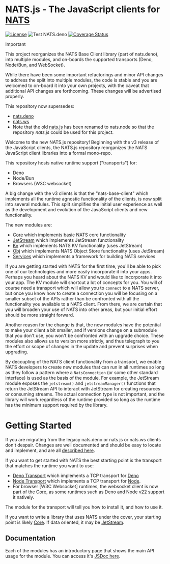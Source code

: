 # NATS.js - The JavaScript clients for [NATS](http://nats.io)

[![License](https://img.shields.io/badge/Licence-Apache%202.0-blue.svg)](./LICENSE)
![Test NATS.deno](https://github.com/nats-io/nats.deno/workflows/NATS.deno/badge.svg)
[![Coverage Status](https://coveralls.io/repos/github/nats-io/nats.deno/badge.svg?branch=main)](https://coveralls.io/github/nats-io/nats.deno?branch=main)

> [!IMPORTANT]
>
> This project reorganizes the NATS Base Client library (part of nats.deno),
> into multiple modules, and on-boards the supported transports (Deno, Node/Bun,
> and WebSocket).
>
> While there have been some important refactorings and minor API changes to
> address the split into multiple modules, the code is stable and you are
> welcomed to on-board it into your own projects, with the caveat that
> additional API changes are forthcoming. These changes will be advertised
> properly.
>
> This repository now supersedes:
>
> - [nats.deno](https://github.com/nats-io/nats.deno)
> - [nats.ws](https://github.com/nats-io/nats.ws)
> - Note that the old [nats.js](https://github.com/nats-io/nats.node) has been
>   renamed to nats.node so that the repository _nats.js_ could be used for this
>   project.

Welcome to the new NATS.js repository! Beginning with the v3 release of the
JavaScript clients, the NATS.js repository reorganizes the NATS JavaScript
client libraries into a formal mono-repo.

This repository hosts native runtime support ("transports") for:

- Deno
- Node/Bun
- Browsers (W3C websocket)

A big change with the v3 clients is that the "nats-base-client" which implements
all the runtime agnostic functionality of the clients, is now split into several
modules. This split simplifies the initial user experience as well as the
development and evolution of the JavaScript clients and new functionality.

The new modules are:

- [Core](core/README.md) which implements basic NATS core functionality
- [JetStream](jetstream/README.md) which implements JetStream functionality
- [Kv](kv/README.md) which implements NATS KV functionality (uses JetStream)
- [Obj](obj/README.md) which implements NATS Object Store functionality (uses
  JetStream)
- [Services](obj/README.md) which implements a framework for building NATS
  services

If you are getting started with NATS for the first time, you'll be able to pick
one of our technologies and more easily incorporate it into your apps. Perhaps
you heard about the NATS KV and would like to incorporate it into your app. The
KV module will shortcut a lot of concepts for you. You will of course need a
transport which will allow you to `connect` to a NATS server, but once you know
how to create a connection you will be focusing on a smaller subset of the APIs
rather than be confronted with all the functionality you available to a NATS
client. From there, we are certain that you will broaden your use of NATS into
other areas, but your initial effort should be more straight forward.

Another reason for the change is that, the new modules have the potential to
make your client a bit smaller, and if versions change on a submodule that you
don't use, you won't be confronted with an upgrade choice. These modules also
allows us to version more strictly, and thus telegraph to you the effort or
scope of changes in the update and prevent surprises when upgrading.

By decoupling of the NATS client functionality from a transport, we enable NATS
developers to create new modules that can run in all runtimes so long as they
follow a pattern where a `NatsConnection` (or some other standard interface) is
used as the basis of the module. For example, the JetStream module exposes the
`jetstream()` and `jetstreamManager()` functions that return the JetStream API
to interact with JetStream for creating resources or consuming streams. The
actual connection type is not important, and the library will work regardless of
the runtime provided so long as the runtime has the minimum support required by
the library.

# Getting Started

If you are migrating from the legacy nats.deno or nats.js or nats.ws clients
don't despair. Changes are well documented and should be easy to locate and
implement, and are all [described here](migration.md).

If you want to get started with NATS the best starting point is the transport
that matches the runtime you want to use:

- [Deno Transport](transport-deno/README.md) which implements a TCP transport
  for [Deno](https://deno.land)
- [Node Transport](transport-node/README.md) which implements a TCP transport
  for [Node](https://nodejs.org).
- For browser [W3C Websocket] runtimes, the websocket client is now part of the
  [Core](core/README.md), as some runtimes such as Deno and Node v22 support it
  natively.

The module for the transport will tell you how to install it, and how to use it.

If you want to write a library that uses NATS under the cover, your starting
point is likely [Core](core/README.md). If data oriented, it may be
[JetStream](jetstream/README.md).

## Documentation

Each of the modules has an introductory page that shows the main API usage for
the module. You can access it's
[JSDoc here](https://nats-io.github.io/nats.js/).
